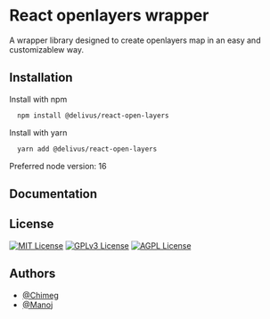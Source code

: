 
# React openlayers wrapper

A wrapper library designed to create openlayers map in an easy and customizablew way.


## Installation

Install with npm

```bash
  npm install @delivus/react-open-layers
```
    
 Install with yarn

```bash
  yarn add @delivus/react-open-layers
```
    
 Preferred node version: 16

 
## Documentation



## License


[![MIT License](https://img.shields.io/badge/License-MIT-green.svg)](https://choosealicense.com/licenses/mit/)
[![GPLv3 License](https://img.shields.io/badge/License-GPL%20v3-yellow.svg)](https://opensource.org/licenses/)
[![AGPL License](https://img.shields.io/badge/license-AGPL-blue.svg)](http://www.gnu.org/licenses/agpl-3.0)



## Authors

- [@Chimeg](https://github.com/Chimaa123)
- [@Manoj](https://github.com/manojjonam10)



